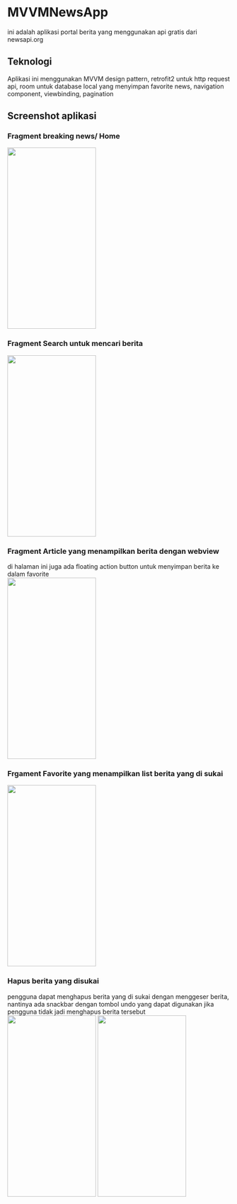 # MVVMNewsApp
ini adalah aplikasi portal berita yang menggunakan api gratis dari newsapi.org

## Teknologi
Aplikasi ini menggunakan MVVM design pattern, retrofit2 untuk http request api, room untuk database local yang menyimpan favorite news, navigation component, viewbinding, pagination

## Screenshot aplikasi
### Fragment breaking news/ Home
<img src="https://user-images.githubusercontent.com/23197717/110323724-970a4c80-8047-11eb-85c0-db7bc1f744b5.jpg" width="200" height="410" />

### Fragment Search untuk mencari berita
<img src="https://user-images.githubusercontent.com/23197717/110323878-cde06280-8047-11eb-894a-b619f80855fb.jpg" width="200" height="410" />

### Fragment Article yang menampilkan berita dengan webview
di halaman ini juga ada floating action button untuk menyimpan berita ke dalam favorite <br>
<img src="https://user-images.githubusercontent.com/23197717/110324001-fcf6d400-8047-11eb-86fd-0ce8e3261318.jpg" width="200" height="410" />

### Frgament Favorite yang menampilkan list berita yang di sukai
<img src="https://user-images.githubusercontent.com/23197717/110324306-5bbc4d80-8048-11eb-82b3-9b13d65b3886.jpg" width="200" height="410" />

### Hapus berita yang disukai
pengguna dapat menghapus berita yang di sukai dengan menggeser berita, nantinya ada snackbar dengan tombol undo yang dapat digunakan jika pengguna tidak jadi menghapus berita tersebut<br>
<img src="https://user-images.githubusercontent.com/23197717/110324547-b786d680-8048-11eb-9eea-4fc2fb4fd165.jpg" width="200" height="410" /> 
<img src="https://user-images.githubusercontent.com/23197717/110324560-bb1a5d80-8048-11eb-9b92-19241fbc3cf9.jpg" width="200" height="410" />
